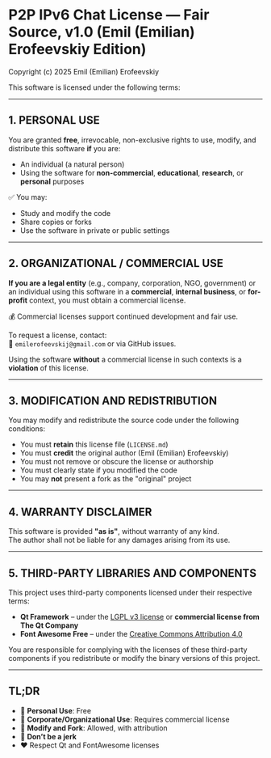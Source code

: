 # P2P IPv6 Chat License — Fair Source, v1.0 (Emil (Emilian) Erofeevskiy Edition)

Copyright (c) 2025 Emil (Emilian) Erofeevskiy

This software is licensed under the following terms:

---

## 1. PERSONAL USE

You are granted **free**, irrevocable, non-exclusive rights to use, modify, and distribute this software **if** you are:

- An individual (a natural person)
- Using the software for **non-commercial**, **educational**, **research**, or **personal** purposes

✅ You may:  
- Study and modify the code  
- Share copies or forks  
- Use the software in private or public settings

---

## 2. ORGANIZATIONAL / COMMERCIAL USE

**If you are a legal entity** (e.g., company, corporation, NGO, government) or an individual using this software in a **commercial**, **internal business**, or **for-profit** context, you must obtain a commercial license.

💰 Commercial licenses support continued development and fair use.

To request a license, contact:  
📧 `emilerofeevskij@gmail.com` or via GitHub issues.

Using the software **without** a commercial license in such contexts is a **violation** of this license.

---

## 3. MODIFICATION AND REDISTRIBUTION

You may modify and redistribute the source code under the following conditions:

- You must **retain** this license file (`LICENSE.md`)
- You must **credit** the original author (Emil (Emilian) Erofeevskiy)
- You must not remove or obscure the license or authorship
- You must clearly state if you modified the code
- You may **not** present a fork as the "original" project

---

## 4. WARRANTY DISCLAIMER

This software is provided **"as is"**, without warranty of any kind.  
The author shall not be liable for any damages arising from its use.

---

## 5. THIRD-PARTY LIBRARIES AND COMPONENTS

This project uses third-party components licensed under their respective terms:

- **Qt Framework** – under the [LGPL v3 license](https://www.gnu.org/licenses/lgpl-3.0.html) or **commercial license from The Qt Company**
- **Font Awesome Free** – under the [Creative Commons Attribution 4.0](https://fontawesome.com/license/free)

You are responsible for complying with the licenses of these third-party components if you redistribute or modify the binary versions of this project.

---

## TL;DR

- 🧍 **Personal Use**: Free  
- 🏢 **Corporate/Organizational Use**: Requires commercial license  
- 🔧 **Modify and Fork**: Allowed, with attribution  
- 🧠 **Don’t be a jerk**  
- ❤️ Respect Qt and FontAwesome licenses
